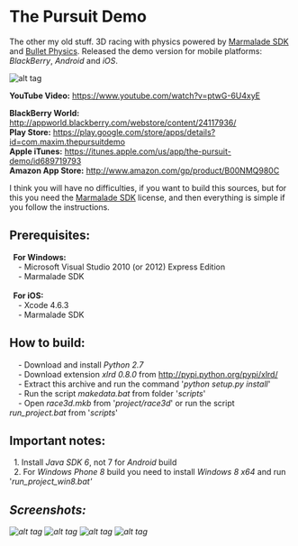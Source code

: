 The Pursuit Demo
================================

The other my old stuff. 3D racing with physics powered by <a href="https://www.madewithmarmalade.com">Marmalade SDK</a> and <a href="http://bulletphysics.org">Bullet Physics</a>.
Released the demo version for mobile platforms: <i>BlackBerry</i>, <i>Android</i> and <i>iOS</i>.

![alt tag](https://raw.github.com/maximbilan/cpp_marmalade_sdk_the_pursuit_3d/master/data/img/screen1.png)

<b>YouTube Video:</b> https://www.youtube.com/watch?v=ptwG-6U4xyE

<b>BlackBerry World:</b> http://appworld.blackberry.com/webstore/content/24117936/ <br>
<b>Play Store:</b> https://play.google.com/store/apps/details?id=com.maxim.thepursuitdemo <br>
<b>Apple iTunes:</b> https://itunes.apple.com/us/app/the-pursuit-demo/id689719793 <br>
<b>Amazon App Store:</b> http://www.amazon.com/gp/product/B00NMQ980C <br>

I think you will have no difficulties, if you want to build this sources, but for this you need the <a href="https://www.madewithmarmalade.com">Marmalade SDK</a> license, and then everything is simple if you follow the instructions.

## Prerequisites:
<b>&nbsp;&nbsp;For Windows:</b> <br>
&nbsp;&nbsp;&nbsp;&nbsp;- Microsoft Visual Studio 2010 (or 2012) Express Edition <br>
&nbsp;&nbsp;&nbsp;&nbsp;- Marmalade SDK<br><br>
<b>&nbsp;&nbsp;For iOS:</b><br>
&nbsp;&nbsp;&nbsp;&nbsp;- Xcode 4.6.3<br>
&nbsp;&nbsp;&nbsp;&nbsp;- Marmalade SDK
## How to build:
&nbsp;&nbsp;&nbsp;&nbsp;- Download and install <i>Python 2.7</i> <br>
&nbsp;&nbsp;&nbsp;&nbsp;- Download extension <i>xlrd 0.8.0</i> from http://pypi.python.org/pypi/xlrd/ <br>
&nbsp;&nbsp;&nbsp;&nbsp;- Extract this archive and run the command '<i>python setup.py install</i>' <br>
&nbsp;&nbsp;&nbsp;&nbsp;- Run the script <i>makedata.bat</i> from folder '<i>scripts</i>' <br>
&nbsp;&nbsp;&nbsp;&nbsp;- Open <i>race3d.mkb</i> from '<i>project/race3d</i>' or run the script <i>run_project.bat</i> from '<i>scripts</i>'
## Important notes:
&nbsp;&nbsp;1. Install <i>Java SDK 6</i>, not 7 for <i>Android</i> build <br>
&nbsp;&nbsp;2. For <i>Windows Phone 8</i> build you need to install <i>Windows 8 x64</i> and run '<i>run_project_win8.bat<i>' <br>
## Screenshots:
![alt tag](https://raw.github.com/maximbilan/cpp_marmalade_sdk_the_pursuit_3d/master/data/img/screen2.png)
![alt tag](https://raw.github.com/maximbilan/cpp_marmalade_sdk_the_pursuit_3d/master/data/img/screen3.png)
![alt tag](https://raw.github.com/maximbilan/cpp_marmalade_sdk_the_pursuit_3d/master/data/img/screen4.png)
![alt tag](https://raw.github.com/maximbilan/cpp_marmalade_sdk_the_pursuit_3d/master/data/img/screen5.png)
